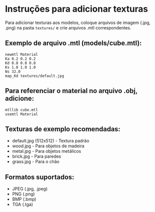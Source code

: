 # Instruções para adicionar texturas

Para adicionar texturas aos modelos, coloque arquivos de imagem (.jpg, .png) na pasta `textures/` e crie arquivos .mtl correspondentes.

## Exemplo de arquivo .mtl (models/cube.mtl):

```
newmtl Material
Ka 0.2 0.2 0.2
Kd 0.8 0.8 0.8
Ks 1.0 1.0 1.0
Ns 32.0
map_Kd textures/default.jpg
```

## Para referenciar o material no arquivo .obj, adicione:

```
mtllib cube.mtl
usemtl Material
```

## Texturas de exemplo recomendadas:
- default.jpg (512x512) - Textura padrão
- wood.jpg - Para objetos de madeira
- metal.jpg - Para objetos metálicos
- brick.jpg - Para paredes
- grass.jpg - Para o chão

## Formatos suportados:
- JPEG (.jpg, .jpeg)
- PNG (.png)
- BMP (.bmp)
- TGA (.tga)